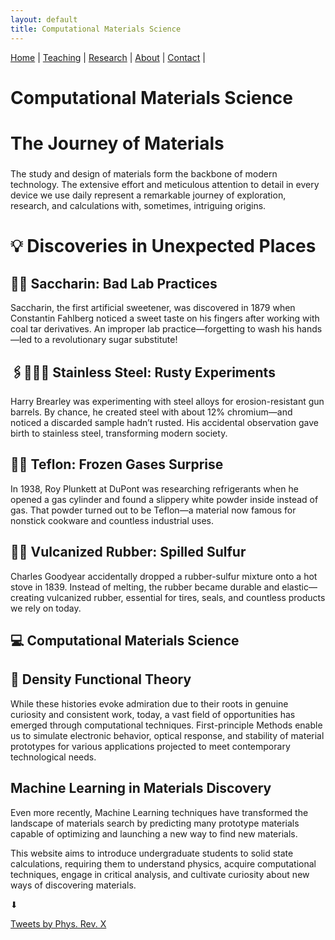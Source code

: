 ```yaml
---
layout: default
title: Computational Materials Science
---
```


<nav>
  <a href="/">Home</a> |
  <a href="/teaching.html">Teaching</a> |
  <a href="/research.html">Research</a> |
  <a href="/about.html">About</a> |
  <a href="/contact.html">Contact</a> |
</nav>

# Computational Materials Science


<div class="grid">

  <div class="card">
    <h2 style="font-size: 28px;">The Journey of Materials</h2>
    <p>
      The study and design of materials form the backbone of modern technology. The extensive effort and meticulous attention to detail in every device we use daily represent a remarkable journey of exploration, research, and calculations with, sometimes, intriguing origins.
    </p>
  </div>

<h2 style="font-size: 28px;">💡 Discoveries in Unexpected Places</h2>


<div class="card">
  <h2> 🍬🍭 Saccharin: Bad Lab Practices</h2>
  <p>
    Saccharin, the first artificial sweetener, was discovered in 1879 when Constantin Fahlberg noticed a sweet taste on his fingers after working with coal tar derivatives. An improper lab practice—forgetting to wash his hands—led to a revolutionary sugar substitute!
  </p>
</div>

<div class="card">
  <h2>🖇️👩🏻‍🏭 Stainless Steel: Rusty Experiments</h2>
  <p>
    Harry Brearley was experimenting with steel alloys for erosion-resistant gun barrels. By chance, he created steel with about 12% chromium—and noticed a discarded sample hadn’t rusted. His accidental observation gave birth to stainless steel, transforming modern society.
  </p>
</div>

<div class="card">
  <h2>🧪🍳 Teflon: Frozen Gases Surprise</h2>
  <p>
    In 1938, Roy Plunkett at DuPont was researching refrigerants when he opened a gas cylinder and found a slippery white powder inside instead of gas. That powder turned out to be Teflon—a material now famous for nonstick cookware and countless industrial uses.
  </p>
</div>

<div class="card">
  <h2>🔋🛞 Vulcanized Rubber: Spilled Sulfur</h2>
  <p>
    Charles Goodyear accidentally dropped a rubber-sulfur mixture onto a hot stove in 1839. Instead of melting, the rubber became durable and elastic—creating vulcanized rubber, essential for tires, seals, and countless products we rely on today.
  </p>
</div>

## 💻 Computational Materials Science

  <div class="card">
    <h2> 🔄 Density Functional Theory</h2>
    <p>
      While these histories evoke admiration due to their roots in genuine curiosity and consistent work, today, a vast field of opportunities has emerged through computational techniques. First-principle Methods enable us to simulate electronic behavior, optical response, and stability of material prototypes for various applications projected to meet contemporary technological needs.
    </p>
  </div>

  <div class="card">
    <h2>Machine Learning in Materials Discovery</h2>
    <p>
      Even more recently, Machine Learning techniques have transformed the landscape of materials search by predicting many prototype materials capable of optimizing and launching a new way to find new materials.
    </p>
    <p>
      This website aims to introduce undergraduate students to solid state calculations, requiring them to understand physics, acquire computational techniques, engage in critical analysis, and cultivate curiosity about new ways of discovering materials.
    </p>
  </div>

</div>

⬇

<a class="twitter-timeline"
   data-height="400"
   data-theme="dark"
   href="https://twitter.com/PhysRevX">
  Tweets by Phys. Rev. X
</a>
<script defer src="https://platform.twitter.com/widgets.js" charset="utf-8"></script>




